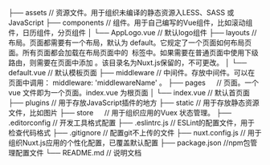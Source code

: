 ├── assets                         // 资源文件。用于组织未编译的静态资源入LESS、SASS 或 JavaScript
├── components                     // 组件。用于自己编写的Vue组件，比如滚动组件，日历组件，分页组件
│   └── AppLogo.vue                // 默认logo组件
├── layouts                        // 布局。页面都需要有一个布局，默认为 default。它规定了一个页面如何布局页面。所有页面都会加载在布局页面中的 <nuxt /> 标签中。如果需要在普通页面中使用下级路由，则需要在页面中添加 <nuxt-child />。该目录名为Nuxt.js保留的，不可更改。
│   └── default.vue                // 默认模板页面
├── middleware                     // 中间件。存放中间件。可以在页面中调用： middleware: 'middlewareName' 。
├── pages                       　 // 页面。一个 vue 文件即为一个页面。index.vue 为根页面
│   └── index.vue                  // 默认首页面
├── plugins                        // 用于存放JavaScript插件的地方
├── static                         // 用于存放静态资源文件，比如图片
├── store                       　 // 用于组织应用的Vuex 状态管理。
├── .editorconfig                  // 开发工具格式配置
├── .eslintrc.js                   // ESLint的配置文件，用于检查代码格式
├── .gitignore                     // 配置git不上传的文件
├── nuxt.config.js                  // 用于组织Nuxt.js应用的个性化配置，已覆盖默认配置
├── package.json                    //npm包管理配置文件
└── README.md                       // 说明文档